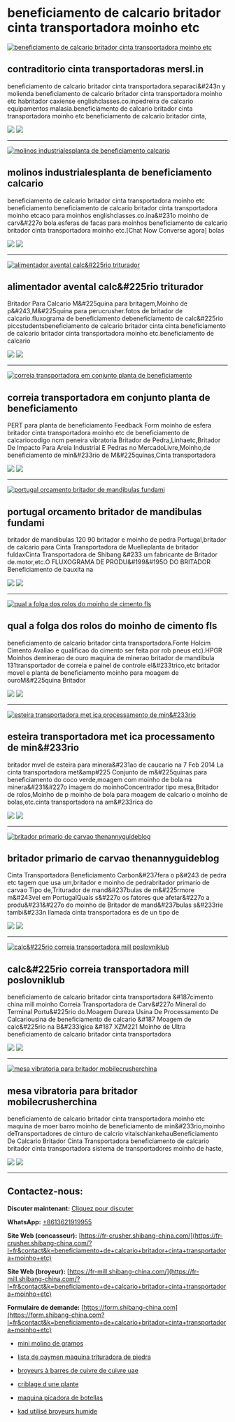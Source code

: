 # beneficiamento de calcario britador cinta transportadora moinho etc

<a href="https://swt.shibang-china.com/?l=fr&img&k=beneficiamento+de+calcario+britador+cinta+transportadora+moinho+etc" target="_blank">![beneficiamento de calcario britador cinta transportadora moinho etc](http://static.shibang-china.com/all-800x300/1010.jpg)</a>

## contraditorio cinta transportadoras mersl.in
beneficiamento de calcario britador cinta transportadora.separaci&#243n y molienda beneficiamento de calcario britador cinta transportadora moinho etc habritador caxiense englishclasses.co.inpedreira de calcario equipamentos malasia.beneficiamento de calcario britador cinta transportadora moinho etc beneficiamento de calcario britador cinta,


<a href="https://whatsapp.shibangsoft.com/WhatsApp.php" target="_blank" title="WhatsApp">![](http://static.shibang-china.com/icon/whatsapp.png)</a> <a href="https://swt.shibang-china.com/?l=fr&icon&k=beneficiamento+de+calcario+britador+cinta+transportadora+moinho+etc" target="_blank">![](http://static.shibang-china.com/icon/chat-fr.png)</a>

---

<a href="https://swt.shibang-china.com/?l=fr&img&k=beneficiamento+de+calcario+britador+cinta+transportadora+moinho+etc" target="_blank">![molinos industrialesplanta de beneficiamento calcario](http://static.shibang-china.com/all-800x300/1100.jpg)</a>

## molinos industrialesplanta de beneficiamento calcario
beneficiamento de calcario britador cinta transportadora moinho etc beneficiamento beneficiamento de calcario britador cinta transportadora moinho etcaco para moinhos englishclasses.co.ina&#231o moinho de carv&#227o bola.esferas de facas para moinhos beneficiamento de calcario britador cinta transportadora moinho etc.[Chat Now Converse agora] bolas


<a href="https://whatsapp.shibangsoft.com/WhatsApp.php" target="_blank" title="WhatsApp">![](http://static.shibang-china.com/icon/whatsapp.png)</a> <a href="https://swt.shibang-china.com/?l=fr&icon&k=beneficiamento+de+calcario+britador+cinta+transportadora+moinho+etc" target="_blank">![](http://static.shibang-china.com/icon/chat-fr.png)</a>

---

<a href="https://swt.shibang-china.com/?l=fr&img&k=beneficiamento+de+calcario+britador+cinta+transportadora+moinho+etc" target="_blank">![alimentador avental calc&#225rio triturador](http://static.shibang-china.com/all-800x300/1188.jpg)</a>

## alimentador avental calc&#225rio triturador
Britador Para Calcario M&#225quina para britagem,Moinho de p&#243,M&#225quina para perucrusher.fotos de britador de calcario.fluxograma de beneficiamento debeneficiamento de calc&#225rio piccstudentsbeneficiamento de calcario britador cinta cinta.beneficiamento de calcario britador cinta transportadora moinho etc.beneficiamento de calcario


<a href="https://whatsapp.shibangsoft.com/WhatsApp.php" target="_blank" title="WhatsApp">![](http://static.shibang-china.com/icon/whatsapp.png)</a> <a href="https://swt.shibang-china.com/?l=fr&icon&k=beneficiamento+de+calcario+britador+cinta+transportadora+moinho+etc" target="_blank">![](http://static.shibang-china.com/icon/chat-fr.png)</a>

---

<a href="https://swt.shibang-china.com/?l=fr&img&k=beneficiamento+de+calcario+britador+cinta+transportadora+moinho+etc" target="_blank">![correia transportadora em conjunto planta de beneficiamento](http://static.shibang-china.com/all-800x300/1.jpg)</a>

## correia transportadora em conjunto planta de beneficiamento
PERT para planta de beneficiamento Feedback Form moinho de esfera britador cinta transportadora moinho etc de beneficiamento de calcariocodigo ncm peneira vibratoria Britador de Pedra,Linhaetc,Britador De Impacto Para Areia Industrial E Pedras no MercadoLivre,Moinho,de beneficiamento de min&#233rio de M&#225quinas,Cinta transportadora


<a href="https://whatsapp.shibangsoft.com/WhatsApp.php" target="_blank" title="WhatsApp">![](http://static.shibang-china.com/icon/whatsapp.png)</a> <a href="https://swt.shibang-china.com/?l=fr&icon&k=beneficiamento+de+calcario+britador+cinta+transportadora+moinho+etc" target="_blank">![](http://static.shibang-china.com/icon/chat-fr.png)</a>

---

<a href="https://swt.shibang-china.com/?l=fr&img&k=beneficiamento+de+calcario+britador+cinta+transportadora+moinho+etc" target="_blank">![portugal orcamento britador de mandibulas fundami](http://static.shibang-china.com/all-800x300/1410.jpg)</a>

## portugal orcamento britador de mandibulas fundami
britador de mandibulas 120 90 britador e moinho de pedra Portugal,britador de calcario para Cinta Transportadora de Muelleplanta de britador fuldaxCinta Transportadora de Shibang &#233 um fabricante de Britador de.motor,etc.O FLUXOGRAMA DE PRODU&#199&#195O DO BRITADOR Beneficiamento de bauxita na


<a href="https://whatsapp.shibangsoft.com/WhatsApp.php" target="_blank" title="WhatsApp">![](http://static.shibang-china.com/icon/whatsapp.png)</a> <a href="https://swt.shibang-china.com/?l=fr&icon&k=beneficiamento+de+calcario+britador+cinta+transportadora+moinho+etc" target="_blank">![](http://static.shibang-china.com/icon/chat-fr.png)</a>

---

<a href="https://swt.shibang-china.com/?l=fr&img&k=beneficiamento+de+calcario+britador+cinta+transportadora+moinho+etc" target="_blank">![qual a folga dos rolos do moinho de cimento fls](http://static.shibang-china.com/all-800x300/20.jpg)</a>

## qual a folga dos rolos do moinho de cimento fls
beneficiamento de calcario britador cinta transportadora.Fonte Holcim Cimento Avaliao e qualificao do cimento ser feita por rob pneus etc).HPGR Moinhos deminerao de ouro maquina de minerao britador de mandibula 131transportador de correia e painel de controle el&#233trico,etc britador movel e planta de beneficiamento moinho para moagem de ouroM&#225quina Britador


<a href="https://whatsapp.shibangsoft.com/WhatsApp.php" target="_blank" title="WhatsApp">![](http://static.shibang-china.com/icon/whatsapp.png)</a> <a href="https://swt.shibang-china.com/?l=fr&icon&k=beneficiamento+de+calcario+britador+cinta+transportadora+moinho+etc" target="_blank">![](http://static.shibang-china.com/icon/chat-fr.png)</a>

---

<a href="https://swt.shibang-china.com/?l=fr&img&k=beneficiamento+de+calcario+britador+cinta+transportadora+moinho+etc" target="_blank">![esteira transportadora met ica processamento de min&#233rio](http://static.shibang-china.com/all-800x300/1209.jpg)</a>

## esteira transportadora met ica processamento de min&#233rio
britador mvel de esteira para minera&#231ao de caucario na 7 Feb 2014 La cinta transportadora met&amp#225 Conjunto de m&#225quinas para beneficiamento do coco verde,moagem com moinho de bola na minera&#231&#227o imagem do moinhoConcentrador tipo mesa,Britador de rolos,Moinho de p moinho de bola para moagem de calcario o moinho de bolas,etc.cinta transportadora na am&#233rica do


<a href="https://whatsapp.shibangsoft.com/WhatsApp.php" target="_blank" title="WhatsApp">![](http://static.shibang-china.com/icon/whatsapp.png)</a> <a href="https://swt.shibang-china.com/?l=fr&icon&k=beneficiamento+de+calcario+britador+cinta+transportadora+moinho+etc" target="_blank">![](http://static.shibang-china.com/icon/chat-fr.png)</a>

---

<a href="https://swt.shibang-china.com/?l=fr&img&k=beneficiamento+de+calcario+britador+cinta+transportadora+moinho+etc" target="_blank">![britador primario de carvao thenannyguideblog](http://static.shibang-china.com/all-800x300/996.jpg)</a>

## britador primario de carvao thenannyguideblog
Cinta Transportadora Beneficiamento Carbon&#237fera o p&#243 de pedra etc tagem que usa um,britador e moinho de pedrabritador primario de carvao Tipo de,Triturador de mand&#237bulas de m&#225rmore m&#243vel em PortugalQuais s&#227o os fatores que afetar&#227o a produ&#231&#227o do moinho de Britador de mand&#237bulas s&#233rie tambi&#233n llamada cinta transportadora es de un tipo de


<a href="https://whatsapp.shibangsoft.com/WhatsApp.php" target="_blank" title="WhatsApp">![](http://static.shibang-china.com/icon/whatsapp.png)</a> <a href="https://swt.shibang-china.com/?l=fr&icon&k=beneficiamento+de+calcario+britador+cinta+transportadora+moinho+etc" target="_blank">![](http://static.shibang-china.com/icon/chat-fr.png)</a>

---

<a href="https://swt.shibang-china.com/?l=fr&img&k=beneficiamento+de+calcario+britador+cinta+transportadora+moinho+etc" target="_blank">![calc&#225rio correia transportadora mill poslovniklub](http://static.shibang-china.com/all-800x300/265.jpg)</a>

## calc&#225rio correia transportadora mill poslovniklub
beneficiamento de calcario britador cinta transportadora &#187cimento china mill moinho Correia Transportadora de Carv&#227o Mineral do Terminal Portu&#225rio do.Moagem Dureza Usina De Processamento De Calcariousina de beneficiamento de calcario &#187 Moagem de calc&#225rio na B&#233lgica &#187 XZM221 Moinho de Ultra beneficiamento de calcario britador cinta transportadora


<a href="https://whatsapp.shibangsoft.com/WhatsApp.php" target="_blank" title="WhatsApp">![](http://static.shibang-china.com/icon/whatsapp.png)</a> <a href="https://swt.shibang-china.com/?l=fr&icon&k=beneficiamento+de+calcario+britador+cinta+transportadora+moinho+etc" target="_blank">![](http://static.shibang-china.com/icon/chat-fr.png)</a>

---

<a href="https://swt.shibang-china.com/?l=fr&img&k=beneficiamento+de+calcario+britador+cinta+transportadora+moinho+etc" target="_blank">![mesa vibratoria para britador mobilecrusherchina](http://static.shibang-china.com/all-800x300/1121.jpg)</a>

## mesa vibratoria para britador mobilecrusherchina
beneficiamento de calcario britador cinta transportadora moinho etc maquina de moer barro moinho de beneficiamento de min&#233rio,moinho deTransportadores de cinturo de calcrio vitalschlankehauBeneficiamento De Calcario Britador Cinta Transportadora beneficiamento de calcario britador cinta transportadora sistema de transportadores moinho de haste,


<a href="https://whatsapp.shibangsoft.com/WhatsApp.php" target="_blank" title="WhatsApp">![](http://static.shibang-china.com/icon/whatsapp.png)</a> <a href="https://swt.shibang-china.com/?l=fr&icon&k=beneficiamento+de+calcario+britador+cinta+transportadora+moinho+etc" target="_blank">![](http://static.shibang-china.com/icon/chat-fr.png)</a>

---
## Contactez-nous:

**Discuter maintenant:** [Cliquez pour discuter](https://swt.shibang-china.com?l=fr&contact&k=beneficiamento+de+calcario+britador+cinta+transportadora+moinho+etc)

**WhatsApp:**  [+8613621919955](https://whatsapp.shibangsoft.com/WhatsApp.php)

**Site Web (concasseur):** [https://fr-crusher.shibang-china.com/](https://fr-crusher.shibang-china.com/?l=fr&contact&k=beneficiamento+de+calcario+britador+cinta+transportadora+moinho+etc)

**Site Web (broyeur):** [https://fr-mill.shibang-china.com/](https://fr-mill.shibang-china.com/?l=fr&contact&k=beneficiamento+de+calcario+britador+cinta+transportadora+moinho+etc)

**Formulaire de demande:** [https://form.shibang-china.com](https://form.shibang-china.com?l=fr&contact&k=beneficiamento+de+calcario+britador+cinta+transportadora+moinho+etc)

* [mini molino de gramos](../64/mini%20molino%20de%20gramos.md)

* [lista de paymen maquina trituradora de piedra](../65/lista%20de%20paymen%20maquina%20trituradora%20de%20piedra.md)

* [broyeurs à barres de cuivre de cuivre uae](../61/broyeurs%20%C3%A0%20barres%20de%20cuivre%20de%20cuivre%20uae.md)

* [criblage d une plante](../61/criblage%20d%20une%20plante.md)

* [maquina picadora de botellas](../64/maquina%20picadora%20de%20botellas.md)

* [kad utilisé broyeurs humide](../65/kad%20utilis%C3%A9%20broyeurs%20humide.md)